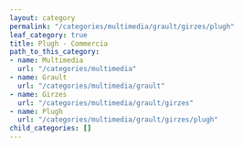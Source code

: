 ```yaml
---
layout: category
permalink: "/categories/multimedia/grault/girzes/plugh"
leaf_category: true
title: Plugh - Commercia
path_to_this_category:
- name: Multimedia
  url: "/categories/multimedia"
- name: Grault
  url: "/categories/multimedia/grault"
- name: Girzes
  url: "/categories/multimedia/grault/girzes"
- name: Plugh
  url: "/categories/multimedia/grault/girzes/plugh"
child_categories: []
---
```

